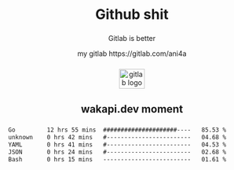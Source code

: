 <h1 align="center">Github shit</h1>

###

<p align="center">Gitlab is better</p>

<p align="center">my gitlab https://gitlab.com/ani4a</p>

###

<div align="center">
  <img src="https://cdn.jsdelivr.net/gh/devicons/devicon/icons/gitlab/gitlab-original.svg" height="40" width="52" alt="gitlab logo"  />
</div>

###

<h2 align="center">wakapi.dev moment</h2>

###

<!--START_SECTION:waka-->

```txt
Go         12 hrs 55 mins  #####################----   85.53 %
unknown    0 hrs 42 mins   #------------------------   04.68 %
YAML       0 hrs 41 mins   #------------------------   04.53 %
JSON       0 hrs 24 mins   #------------------------   02.68 %
Bash       0 hrs 15 mins   -------------------------   01.61 %
```

<!--END_SECTION:waka-->

###
